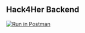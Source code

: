 ## Hack4Her Backend
[![Run in Postman](https://run.pstmn.io/button.svg)](https://app.getpostman.com/run-collection/84697e45ffac7ecf338c#?env%5Blocalhosturl%5D=W3sia2V5Ijoie3t1cmx9fSIsInZhbHVlIjoibG9jYWxob3N0OjgwODUiLCJlbmFibGVkIjp0cnVlfV0=)